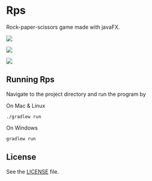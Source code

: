 # Rps
Rock-paper-scissors game made with javaFX.

![](http://i.imgur.com/0grkHhq.png)

![](http://i.imgur.com/n3wKuMh.png)

![](http://i.imgur.com/6xbZ0Hb.png)

## Running Rps
Navigate to the project directory and run the program by

On Mac & Linux
```
./gradlew run
```
On Windows
```
gradlew run
```

## License
See the [LICENSE](https://github.com/Covoex/RCP/blob/master/LICENSE) file.

